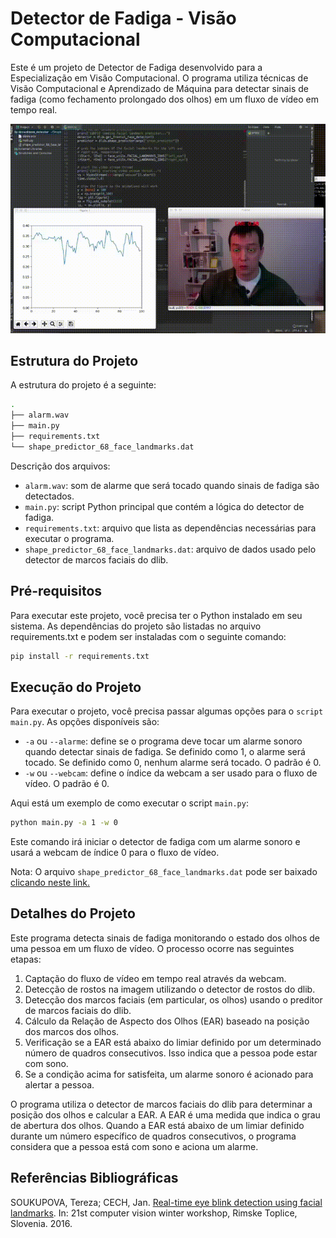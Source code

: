 # Detector de Fadiga - Visão Computacional

Este é um projeto de Detector de Fadiga desenvolvido para a Especialização em Visão Computacional. O programa utiliza técnicas de Visão Computacional e Aprendizado de Máquina para detectar sinais de fadiga (como fechamento prolongado dos olhos) em um fluxo de vídeo em tempo real.

<p align="center">
  <img src="https://github.com/carlosfab/especializacao-visao-computacional/blob/main/img/drowsiness.gif?raw=true" />
</p>


## Estrutura do Projeto

A estrutura do projeto é a seguinte:

```bash
.
├── alarm.wav
├── main.py
├── requirements.txt
└── shape_predictor_68_face_landmarks.dat
```

Descrição dos arquivos:

* `alarm.wav`: som de alarme que será tocado quando sinais de fadiga são detectados.
* `main.py`: script Python principal que contém a lógica do detector de fadiga.
* `requirements.txt`: arquivo que lista as dependências necessárias para executar o programa.
* `shape_predictor_68_face_landmarks.dat`: arquivo de dados usado pelo detector de marcos faciais do dlib.

## Pré-requisitos

Para executar este projeto, você precisa ter o Python instalado em seu sistema. As dependências do projeto são listadas no arquivo requirements.txt e podem ser instaladas com o seguinte comando:

```bash
pip install -r requirements.txt
```

## Execução do Projeto

Para executar o projeto, você precisa passar algumas opções para o `script main.py`. As opções disponíveis são:

* `-a` ou `--alarme`: define se o programa deve tocar um alarme sonoro quando detectar sinais de fadiga. Se definido como 1, o alarme será tocado. Se definido como 0, nenhum alarme será tocado. O padrão é 0.
* `-w` ou `--webcam`: define o índice da webcam a ser usado para o fluxo de vídeo. O padrão é 0.

Aqui está um exemplo de como executar o script `main.py`:

```bash
python main.py -a 1 -w 0
```

Este comando irá iniciar o detector de fadiga com um alarme sonoro e usará a webcam de índice 0 para o fluxo de vídeo.

Nota: O arquivo `shape_predictor_68_face_landmarks.dat` pode ser baixado [clicando neste link.](https://github.com/italojs/facial-landmarks-recognition/raw/master/shape_predictor_68_face_landmarks.dat)


## Detalhes do Projeto

Este programa detecta sinais de fadiga monitorando o estado dos olhos de uma pessoa em um fluxo de vídeo. O processo ocorre nas seguintes etapas:

1. Captação do fluxo de vídeo em tempo real através da webcam.
2. Detecção de rostos na imagem utilizando o detector de rostos do dlib.
3. Detecção dos marcos faciais (em particular, os olhos) usando o preditor de marcos faciais do dlib.
4. Cálculo da Relação de Aspecto dos Olhos (EAR) baseado na posição dos marcos dos olhos.
5. Verificação se a EAR está abaixo do limiar definido por um determinado número de quadros consecutivos. Isso indica que a pessoa pode estar com sono.
6. Se a condição acima for satisfeita, um alarme sonoro é acionado para alertar a pessoa.

O programa utiliza o detector de marcos faciais do dlib para determinar a posição dos olhos e calcular a EAR. A EAR é uma medida que indica o grau de abertura dos olhos. Quando a EAR está abaixo de um limiar definido durante um número específico de quadros consecutivos, o programa considera que a pessoa está com sono e aciona um alarme.

## Referências Bibliográficas

SOUKUPOVA, Tereza; CECH, Jan. [Real-time eye blink detection using facial landmarks](https://vision.fe.uni-lj.si/cvww2016/proceedings/papers/05.pdf). In: 21st computer vision winter workshop, Rimske Toplice, Slovenia. 2016.


